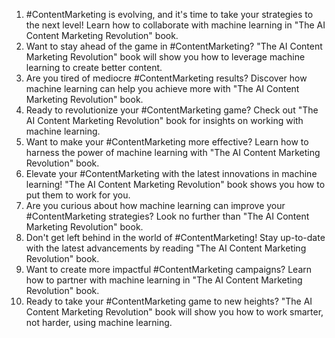 1. #ContentMarketing is evolving, and it's time to take your strategies to the next level! Learn how to collaborate with machine learning in "The AI Content Marketing Revolution" book.
2. Want to stay ahead of the game in #ContentMarketing? "The AI Content Marketing Revolution" book will show you how to leverage machine learning to create better content.
3. Are you tired of mediocre #ContentMarketing results? Discover how machine learning can help you achieve more with "The AI Content Marketing Revolution" book.
4. Ready to revolutionize your #ContentMarketing game? Check out "The AI Content Marketing Revolution" book for insights on working with machine learning.
5. Want to make your #ContentMarketing more effective? Learn how to harness the power of machine learning with "The AI Content Marketing Revolution" book.
6. Elevate your #ContentMarketing with the latest innovations in machine learning! "The AI Content Marketing Revolution" book shows you how to put them to work for you.
7. Are you curious about how machine learning can improve your #ContentMarketing strategies? Look no further than "The AI Content Marketing Revolution" book.
8. Don't get left behind in the world of #ContentMarketing! Stay up-to-date with the latest advancements by reading "The AI Content Marketing Revolution" book.
9. Want to create more impactful #ContentMarketing campaigns? Learn how to partner with machine learning in "The AI Content Marketing Revolution" book.
10. Ready to take your #ContentMarketing game to new heights? "The AI Content Marketing Revolution" book will show you how to work smarter, not harder, using machine learning.
